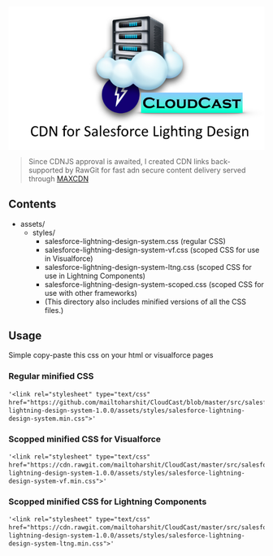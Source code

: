 
<img src="https://raw.githubusercontent.com/mailtoharshit/CloudCast/master/src/images/cloudcast.png" align="center" width="1200">


> Since CDNJS approval is awaited, I created CDN links back-supported by RawGit  for fast adn secure content delivery served through [MAXCDN](https://www.maxcdn.com/)

## Contents

* assets/
  - styles/
    - salesforce-lightning-design-system.css (regular CSS)
    - salesforce-lightning-design-system-vf.css (scoped CSS for use in Visualforce)
    - salesforce-lightning-design-system-ltng.css (scoped CSS for use in Lightning Components)
    - salesforce-lightning-design-system-scoped.css (scoped CSS for use with other frameworks)
    - (This directory also includes minified versions of all the CSS files.)


## Usage

Simple copy-paste this css on your html or visualforce pages

### Regular minified CSS 

    '<link rel="stylesheet" type="text/css" href="https://github.com/mailtoharshit/CloudCast/blob/master/src/salesforce-lightning-design-system-1.0.0/assets/styles/salesforce-lightning-design-system.min.css">'


### Scopped minified CSS for Visualforce

    '<link rel="stylesheet" type="text/css" href="https://cdn.rawgit.com/mailtoharshit/CloudCast/master/src/salesforce-lightning-design-system-1.0.0/assets/styles/salesforce-lightning-design-system-vf.min.css">'


### Scopped minified CSS for Lightning Components

    '<link rel="stylesheet" type="text/css" href="https://cdn.rawgit.com/mailtoharshit/CloudCast/master/src/salesforce-lightning-design-system-1.0.0/assets/styles/salesforce-lightning-design-system-ltng.min.css">'
